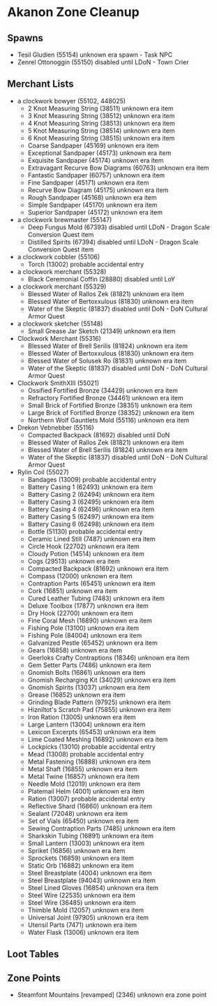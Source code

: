 # Akanon Zone Cleanup

## Spawns

* Tesil Gludien (55154) unknown era spawn - Task NPC
* Zenrel Ottonoggin (55150) disabled until LDoN - Town Crier

## Merchant Lists

* a clockwork bowyer (55102, 448025) 
  *	2 Knot Measuring String (38511) unknown era item
  *	3 Knot Measuring String (38512) unknown era item
  *	4 Knot Measuring String (38513) unknown era item
  *	5 Knot Measuring String (38514) unknown era item
  *	6 Knot Measuring String (38515) unknown era item
  *	Coarse Sandpaper (45169) unknown era item
  *	Exceptional Sandpaper (45173) unknown era item
  *	Exquisite Sandpaper (45174) unknown era item
  *	Extravagant Recurve Bow Diagrams (60763) unknown era item
  *	Fantastic Sandpaper (60757) unknown era item
  *	Fine Sandpaper (45171) unknown era item
  *	Recurve Bow Diagram (45175) unknown era item
  *	Rough Sandpaper (45168) unknown era item
  *	Simple Sandpaper (45170) unknown era item
  *	Superior Sandpaper (45172) unknown era item
* a clockwork brewmaster (55147) 
  *	Deep Fungus Mold (67393) disabled until LDoN - Dragon Scale Conversion Quest item
  *	Distilled Spirits (67394) disabled until LDoN - Dragon Scale Conversion Quest item
* a clockwork cobbler (55106) 
  * Torch (13002) probable accidental entry
* a clockwork merchant (55328) 
  * Black Ceremonial Coffin (28880) disabled until LoY
* a clockwork merchant (55329) 
  * Blessed Water of Rallos Zek (81821) unknown era item
  * Blessed Water of Bertoxxulous (81830) unknown era item
  *	Water of the Skeptic (81837) disabled until DoN - DoN Cultural Armor Quest 
* a clockwork sketcher (55148) 
  * Small Grease Jar Sketch (21349) unknown era item
* Clockwork Merchant (55316) 
  *	Blessed Water of Brell Serilis (81824) unknown era item
  *	Blessed Water of Bertoxxulous (81830) unknown era item
  *	Blessed Water of Solusek Ro (81831) unknown era item
  *	Water of the Skeptic (81837) disabled until DoN - DoN Cultural Armor Quest 
* Clockwork SmithXIII (55021) 
  *	Ossified Fortified Bronze (34429) unknown era item
  *	Refractory Fortified Bronze (34461) unknown era item
  *	Small Brick of Fortified Bronze (38351) unknown era item
  *	Large Brick of Fortified Bronze (38352) unknown era item
  *	Northern Wolf Gauntlets Mold (55116) unknown era item
* Drekon Vebnebber (55116) 
  *	Compacted Backpack (81692) disabled until DoN
  *	Blessed Water of Rallos Zek (81821) unknown era item
  *	Blessed Water of Brell Serilis (81824) unknown era item
  *	Water of the Skeptic (81837) disabled until DoN - DoN Cultural Armor Quest
* Rylin Coil (55027) 
  *	Bandages (13009) probable accidental entry
  *	Battery Casing 1 (62493)  unknown era item
  *	Battery Casing 2 (62494)  unknown era item
  *	Battery Casing 3 (62495)  unknown era item
  *	Battery Casing 4 (62496)  unknown era item
  *	Battery Casing 5 (62497)  unknown era item
  *	Battery Casing 6 (62498)  unknown era item
  *	Bottle (51130) probable accidental entry
  *	Ceramic Lined Still (7487) unknown era item
  *	Circle Hook (22702) unknown era item
  *	Cloudy Potion (14514)  unknown era item
  *	Cogs (29513)  unknown era item
  *	Compacted Backpack (81692)  unknown era item
  *	Compass (12000)  unknown era item
  *	Contraption Parts (65451)  unknown era item
  *	Cork (16851)  unknown era item
  *	Cured Leather Tubing (7483)  unknown era item
  *	Deluxe Toolbox (17877)  unknown era item
  *	Dry Hook (22700)  unknown era item
  *	Fine Coral Mesh (16890)  unknown era item
  *	Fishing Pole (13100)  unknown era item
  *	Fishing Pole (84004)  unknown era item
  *	Galvanized Pestle (65452)  unknown era item
  *	Gears (16858)  unknown era item
  *	Geerloks Crafty Contraptions (18346)  unknown era item
  *	Gem Setter Parts (7486)  unknown era item
  *	Gnomish Bolts (16861)  unknown era item
  *	Gnomish Recharging Kit (34029)  unknown era item
  *	Gnomish Spirits (13037)  unknown era item
  *	Grease (16852)  unknown era item
  *	Grinding Blade Pattern (97925)  unknown era item
  *	Hizniltot's Scratch Pad (75855)  unknown era item
  *	Iron Ration (13005)  unknown era item
  *	Large Lantern (13004)  unknown era item
  *	Lexicon Excerpts (65453)  unknown era item
  *	Lime Coated Meshing (16892)  unknown era item
  *	Lockpicks (13010) probable accidental entry
  *	Mead (13008) probable accidental entry
  *	Metal Fastening (16888) unknown era item
  *	Metal Shaft (16855) unknown era item
  *	Metal Twine (16857) unknown era item
  *	Needle Mold (12019) unknown era item
  *	Platemail Helm (4001) unknown era item
  *	Ration (13007) probable accidental entry
  *	Reflective Shard (16860) unknown era item
  *	Sealant (72048) unknown era item
  *	Set of Vials (65450) unknown era item
  *	Sewing Contraption Parts (7485) unknown era item
  *	Sharkskin Tubing (16891) unknown era item
  *	Small Lantern (13003) unknown era item
  *	Spriket (16856) unknown era item
  *	Sprockets (16859) unknown era item
  *	Static Orb (16882) unknown era item
  *	Steel Breastplate (4004) unknown era item
  *	Steel Breastplate (94043) unknown era item
  *	Steel Lined Gloves (16854) unknown era item
  *	Steel Wire (22535) unknown era item
  *	Steel Wire (36485) unknown era item
  *	Thimble Mold (12057) unknown era item
  *	Universal Joint (97905) unknown era item
  *	Utensil Parts (7471) unknown era item
  *	Water Flask (13006) unknown era item

## Loot Tables

## Zone Points

* Steamfont Mountains [revamped] (2346) unknown era zone point
